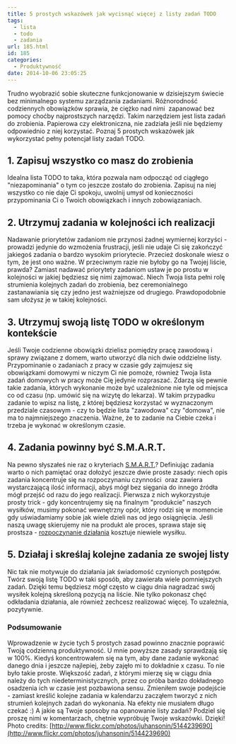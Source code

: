 ```yaml
---
title: 5 prostych wskazówek jak wycisnąć więcej z listy zadań TODO
tags:
  - lista
  - todo
  - zadania
url: 185.html
id: 185
categories:
  - Produktywność
date: 2014-10-06 23:05:25
---
```


Trudno wyobrazić sobie skuteczne funkcjonowanie w dzisiejszym świecie bez minimalnego systemu zarządzania zadaniami. Różnorodność codziennych obowiązków sprawia, że ciężko nad nimi  zapanować bez pomocy choćby najprostszych narzędzi. Takim narzędziem jest lista zadań do zrobienia. Papierowa czy elektroniczna, nie zadziała jeśli nie będziemy odpowiednio z niej korzystać. Poznaj 5 prostych wskazówek jak wykorzystać pełny potencjał listy zadań TODO.

1\. Zapisuj wszystko co masz do zrobienia
-----------------------------------------

Idealna lista TODO to taka, która pozwala nam odpocząć od ciągłego "niezapominania" o tym co jeszcze zostało do zrobienia. Zapisuj na niej wszystko co nie daje Ci spokoju, uwolnij umysł od konieczności przypominania Ci o Twoich obowiązkach i innych zobowiązaniach.

2\. Utrzymuj zadania w kolejności ich realizacji
------------------------------------------------

Nadawanie priorytetów zadaniom nie przynosi żadnej wymiernej korzyści - prowadzi jedynie do wzmożenia frustracji, jeśli nie udaje Ci się zakończyć jakiegoś zadania o bardzo wysokim priorytecie. Przecież doskonale wiesz o tym, że jest ono ważne. W przeciwnym razie nie byłoby go na Twojej liście, prawda? Zamiast nadawać priorytety zadaniom ustaw je po prostu w kolejności w jakiej będziesz się nimi zajmować. Niech Twoja lista pełni rolę strumienia kolejnych zadań do zrobienia, bez ceremonialnego zastanawiania się czy jedno jest ważniejsze od drugiego. Prawdopodobnie sam ułożysz je w takiej kolejności.

3\. Utrzymuj swoją listę TODO w określonym kontekście
-----------------------------------------------------

Jeśli Twoje codzienne obowiązki dzielisz pomiędzy pracę zawodową i sprawy związane z domem, warto utworzyć dla nich dwie oddzielne listy. Przypominanie o zadaniach z pracy w czasie gdy zajmujesz się obowiązkami domowymi w niczym Ci nie pomoże, również Twoja lista zadań domowych w pracy może Cię jedynie rozpraszać. Zdarzą się pewnie takie zadania, których wykonanie może być uzależnione nie tyle od miejsca co od czasu (np. umówić się na wizytę do lekarza). W takim przypadku zadanie to wpisz na listę, z której będziesz korzystać w wyznaczonym przedziale czasowym - czy to będzie lista "zawodowa" czy "domowa", nie ma to najmniejszego znaczenia. Ważne, że to zadanie na Ciebie czeka i trzeba je wykonać w określonym czasie.

4\. Zadania powinny być S.M.A.R.T.
----------------------------------

Na pewno słyszałeś nie raz o kryteriach [S.M.A.R.T.](http://pl.wikipedia.org/wiki/S.M.A.R.T._%28zarz%C4%85dzanie%29)? Definiując zadania warto o nich pamiętać oraz dołożyć jeszcze dwie proste zasady: niech opis zadania koncentruje się na rozpoczynaniu czynności  oraz zawiera wystarczającą ilość informacji, abyś mógł bez sięgania do innego źródła mógł przejść od razu do jego realizacji. Pierwsza z nich wykorzystuje prosty trick - gdy koncentrujemy się na finalnym "produkcie" naszych wysiłków, musimy pokonać wewnętrzny opór, który rodzi się w momencie gdy uświadamiamy sobie jak wiele dzieli nas od jego osiągnięcia. Jeśli naszą uwagę skierujemy nie na produkt ale proces, sprawa staje się prostsza - [rozpoczynanie działania](http://zdyscyplinowany.pl/odwrotny-harmonogram/ "Odwrotny harmonogram") kosztuje niewiele wysiłku.

5\. Działaj i skreślaj kolejne zadania ze swojej listy
------------------------------------------------------

Nic tak nie motywuje do działania jak świadomość czynionych postępów. Twórz swoją listę TODO w taki sposób, aby zawierała wiele pomniejszych zadań. Dzięki temu będziesz mógł często w ciągu dnia nagradzać swój wysiłek kolejną skreśloną pozycją na liście. Nie tylko pokonasz chęć odkładania działania, ale również zechcesz realizować więcej. To uzależnia, pozytywnie.

### Podsumowanie

Wprowadzenie w życie tych 5 prostych zasad powinno znacznie poprawić Twoją codzienną produktywność. U mnie powyższe zasady sprawdzają się w 100%. Kiedyś koncentrowałem się na tym, aby dane zadanie wykonać danego dnia i jeszcze najlepiej, żeby zajęło mi to dokładnie x czasu. To nie było takie proste. Większość zadań, z którymi mierzę się w ciągu dnia należy do tych niedeterministycznych, przez co próba bardzo dokładnego osadzenia ich w czasie jest pozbawiona sensu. Zmieniłem swoje podejście - zamiast kreślić kolejne zadania w kalendarzu zacząłem tworzyć z nich strumień kolejnych zadań do wykonania. Na efekty nie musiałem długo czekać :) A jakie są Twoje sposoby na opanowanie listy zadań? Podziel się proszę nimi w komentarzach, chętnie wypróbuję Twoje wskazówki. Dzięki! Photo credits: [http://www.flickr.com/photos/juhansonin/5144239690](http://www.flickr.com/photos/juhansonin/5144239690)